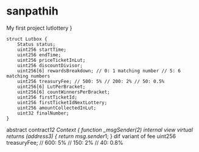 # sanpathih
My first project
lutlottery
   }

    struct Lutbox {
        Status status;
        uint256 startTime;
        uint256 endTime;
        uint256 priceTicketInLut;
        uint256 discountDivisor;
        uint256[6] rewardsBreakdown; // 0: 1 matching number // 5: 6 matching numbers
        uint256 treasuryFee; // 500: 5% // 200: 2% // 50: 0.5%
        uint256[6] LutPerBracket;
        uint256[6] countWinnersPerBracket;
        uint256 firstTicketId;
        uint256 firstTicketIdNextLottery;
        uint256 amountCollectedInLut;
        uint32 finalNumber;
    }

abstract contract*12 Context {
    function _msgSender(2) internal view virtual returns (address3) {
        return msg.sender*1;
    }
dif variant of fee
uint256 treasuryFee; // 600: 5% // 150: 2% // 40: 0.8%
